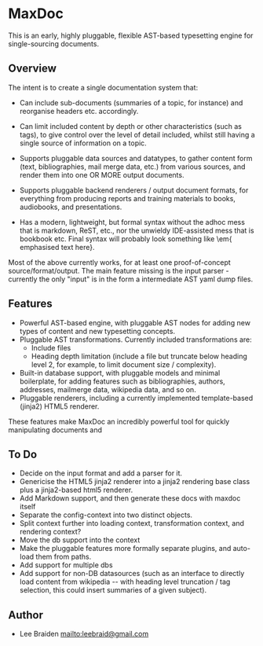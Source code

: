 # MaxDoc

This is an early, highly pluggable, flexible AST-based typesetting
engine for single-sourcing documents.

## Overview

The intent is to create a single documentation system that:

* Can include sub-documents (summaries of a topic, for instance) and
  reorganise headers etc. accordingly.

* Can limit included content by depth or other characteristics (such
  as tags), to give control over the level of detail included, whilst
  still having a single source of information on a topic.

* Supports pluggable data sources and datatypes, to gather content
  form (text, bibliographies, mail merge data, etc.) from various
  sources, and render them into one OR MORE output documents.

* Supports pluggable backend renderers / output document formats, for
  everything from producing reports and training materials to books,
  audiobooks, and presentations.

* Has a modern, lightweight, but formal syntax without the adhoc mess that
  is markdown, ReST, etc., nor the unwieldy IDE-assisted mess that is
  bookbook etc. Final syntax will probably look something like \em{
  emphasised text here}.

Most of the above currently works, for at least one proof-of-concept
source/format/output. The main feature missing is the input parser -
currently the only "input" is in the form a intermediate AST yaml dump
files.

## Features

* Powerful AST-based engine, with pluggable AST nodes for adding new
  types of content and new typesetting concepts.
* Pluggable AST transformations. Currently included transformations are:
  - Include files
  - Heading depth limitation (include a file but truncate below heading
    level 2, for example, to limit document size / complexity).
* Built-in database support, with pluggable models and minimal boilerplate,
  for adding features such as bibliographies, authors, addresses, mailmerge
  data, wikipedia data, and so on.
* Pluggable renderers, including a currently implemented template-based
  (jinja2) HTML5 renderer.

These features make MaxDoc an incredibly powerful tool for quickly manipulating
documents and 


## To Do

* Decide on the input format and add a parser for it.
* Genericise the HTML5 jinja2 renderer into a jinja2 rendering base class plus
  a jinja2-based html5 renderer.
* Add Markdown support, and then generate these docs with maxdoc itself
* Separate the config-context into two distinct objects.
* Split context further into loading context, transformation context, and
  rendering context?
* Move the db support into the context
* Make the pluggable features more formally separate plugins, and auto-load them
  from paths.
* Add support for multiple dbs
* Add support for non-DB datasources (such as an interface to directly load
  content from wikipedia -- with heading level truncation / tag selection,
  this could insert summaries of a given subject).


## Author

* Lee Braiden <mailto:leebraid@gmail.com>
